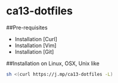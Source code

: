 # ca13-dotfiles

##Pre-requisites

- Installation [Curl]
- Installation [Vim]
- Installation [Git]

##Installation on Linux, OSX, Unix like

```bash
sh <(curl https://j.mp/ca13-dotfiles -L)
```
